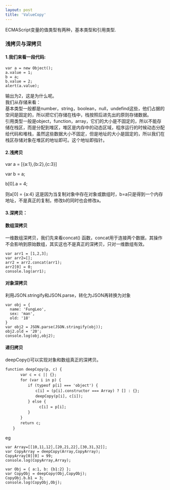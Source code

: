 ```yaml
---
layout: post
title: 'ValueCopy'
---
```

ECMAScript变量的值类型有两种，基本类型和引用类型.
<!--break-->
###  浅拷贝与深拷贝
#### 1.我们来看一段代码: 
```
var a = new Object();
a.value = 1;
b = a;
b.value = 2;
alert(a.value);
```
输出为2，这是为什么呢。  
我们从存储来看：  
基本类型一般都是number，string，boolean，null，undefind这些，他们占据的空间是固定的，所以把它们存储在栈中，栈按照后进先出的原则存储数据。  
引用类型一般是object，function，array，它们的大小是不固定的，所以不能存储在栈区，而是分配到堆区，堆区是内存中的动态区域，程序运行的时候动态分配给代码和堆栈，虽然这些数据大小不固定，但是地址的大小是固定的，所以我们在栈区存储对象在堆区的地址即可。这个地址即指针。 

#### 2.浅拷贝
var a = [{a:1},{b:2},{c:3}]

var b = a;

b[0].a = 4;

则a[0] = {a:4} 这是因为当复制对象中存在对象或数组时，b=a只是得到一个内存地址，不是真正的复制，修改b的同时也会修改a。

#### 3.深拷贝：

#### 数组深拷贝

一维数组深拷贝，我们先来看concat() 函数，concat用于连接两个数据，其操作不会影响到原始数组，其实这也不是真正的深拷贝，只对一维数组有效。

```
var arr1 = [1,2,3];
var arr2=[];
arr2 = arr2.concat(arr1);
arr2[0] = 0;
console.log(arr1);
```

#### 对象深拷贝

利用JSON.stringify和JSON.parse，转化为JSON再转换为对象

```
var obj = {
  name: 'FungLeo',
  sex: 'man',
  old: '18'
}
var obj2 = JSON.parse(JSON.stringify(obj));
obj2.old = '20';
console.log(obj,obj2);
```

#### 递归拷贝

deepCopy()可以实现对象和数组真正的深拷贝。

```
function deepCopy(p, c) {
　　　　var c = c || {};
　　　　for (var i in p) {
　　　　　　if (typeof p[i] === 'object') {
　　　　　　　　c[i] = (p[i].constructor === Array) ? [] : {};
　　　　　　　　deepCopy(p[i], c[i]);
　　　　　　} else {
　　　　　　　　　c[i] = p[i];
　　　　　　}
　　　　}
　　　　return c;
　　}
```

eg

```
var Array=[[10,11,12],[20,21,22],[30,31,32]];
var CopyArray = deepCopy(Array,CopyArray);
CopyArray[0][0] = 99;
console.log(CopyArray,Array);

var Obj = { a:1, b: {b1:2} };
var CopyObj = deepCopy(Obj,CopyObj);
CopyObj.b.b1 = 3;
console.log(CopyObj,Obj);
```



